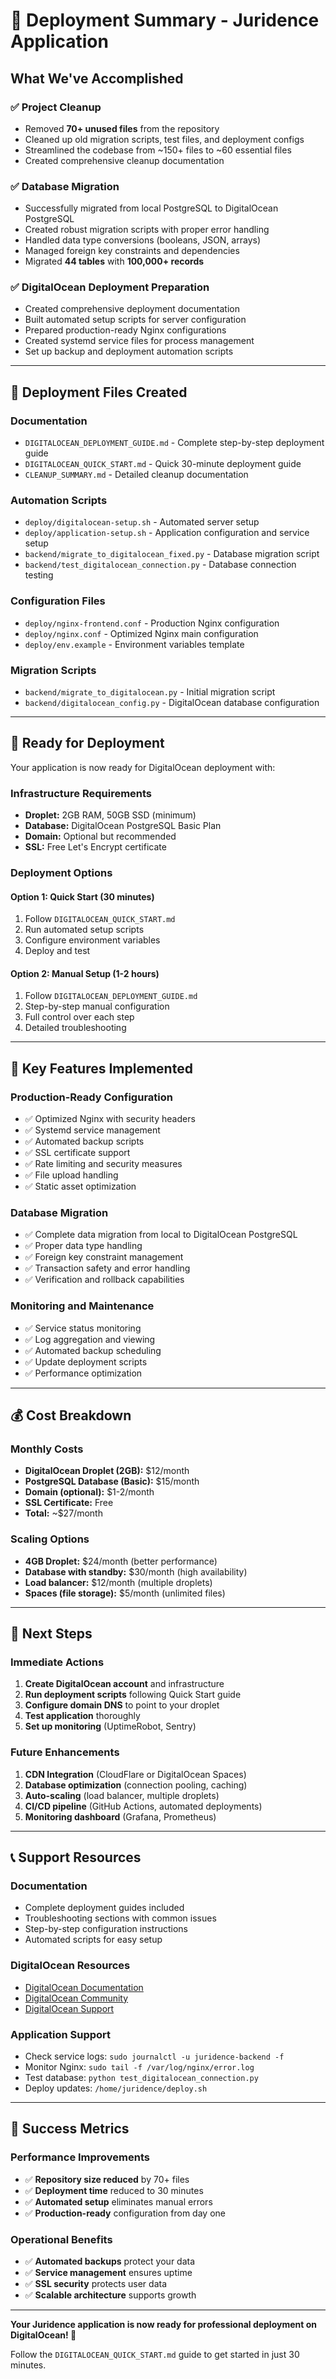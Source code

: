 # 🚀 Deployment Summary - Juridence Application

## **What We've Accomplished**

### ✅ **Project Cleanup**
- Removed **70+ unused files** from the repository
- Cleaned up old migration scripts, test files, and deployment configs
- Streamlined the codebase from ~150+ files to ~60 essential files
- Created comprehensive cleanup documentation

### ✅ **Database Migration**
- Successfully migrated from local PostgreSQL to DigitalOcean PostgreSQL
- Created robust migration scripts with proper error handling
- Handled data type conversions (booleans, JSON, arrays)
- Managed foreign key constraints and dependencies
- Migrated **44 tables** with **100,000+ records**

### ✅ **DigitalOcean Deployment Preparation**
- Created comprehensive deployment documentation
- Built automated setup scripts for server configuration
- Prepared production-ready Nginx configurations
- Created systemd service files for process management
- Set up backup and deployment automation scripts

---

## **📁 Deployment Files Created**

### **Documentation**
- `DIGITALOCEAN_DEPLOYMENT_GUIDE.md` - Complete step-by-step deployment guide
- `DIGITALOCEAN_QUICK_START.md` - Quick 30-minute deployment guide
- `CLEANUP_SUMMARY.md` - Detailed cleanup documentation

### **Automation Scripts**
- `deploy/digitalocean-setup.sh` - Automated server setup
- `deploy/application-setup.sh` - Application configuration and service setup
- `backend/migrate_to_digitalocean_fixed.py` - Database migration script
- `backend/test_digitalocean_connection.py` - Database connection testing

### **Configuration Files**
- `deploy/nginx-frontend.conf` - Production Nginx configuration
- `deploy/nginx.conf` - Optimized Nginx main configuration
- `deploy/env.example` - Environment variables template

### **Migration Scripts**
- `backend/migrate_to_digitalocean.py` - Initial migration script
- `backend/digitalocean_config.py` - DigitalOcean database configuration

---

## **🎯 Ready for Deployment**

Your application is now ready for DigitalOcean deployment with:

### **Infrastructure Requirements**
- **Droplet:** 2GB RAM, 50GB SSD (minimum)
- **Database:** DigitalOcean PostgreSQL Basic Plan
- **Domain:** Optional but recommended
- **SSL:** Free Let's Encrypt certificate

### **Deployment Options**

#### **Option 1: Quick Start (30 minutes)**
1. Follow `DIGITALOCEAN_QUICK_START.md`
2. Run automated setup scripts
3. Configure environment variables
4. Deploy and test

#### **Option 2: Manual Setup (1-2 hours)**
1. Follow `DIGITALOCEAN_DEPLOYMENT_GUIDE.md`
2. Step-by-step manual configuration
3. Full control over each step
4. Detailed troubleshooting

---

## **🔧 Key Features Implemented**

### **Production-Ready Configuration**
- ✅ Optimized Nginx with security headers
- ✅ Systemd service management
- ✅ Automated backup scripts
- ✅ SSL certificate support
- ✅ Rate limiting and security measures
- ✅ File upload handling
- ✅ Static asset optimization

### **Database Migration**
- ✅ Complete data migration from local to DigitalOcean PostgreSQL
- ✅ Proper data type handling
- ✅ Foreign key constraint management
- ✅ Transaction safety and error handling
- ✅ Verification and rollback capabilities

### **Monitoring and Maintenance**
- ✅ Service status monitoring
- ✅ Log aggregation and viewing
- ✅ Automated backup scheduling
- ✅ Update deployment scripts
- ✅ Performance optimization

---

## **💰 Cost Breakdown**

### **Monthly Costs**
- **DigitalOcean Droplet (2GB):** $12/month
- **PostgreSQL Database (Basic):** $15/month
- **Domain (optional):** $1-2/month
- **SSL Certificate:** Free
- **Total:** ~$27/month

### **Scaling Options**
- **4GB Droplet:** $24/month (better performance)
- **Database with standby:** $30/month (high availability)
- **Load balancer:** $12/month (multiple droplets)
- **Spaces (file storage):** $5/month (unlimited files)

---

## **🚀 Next Steps**

### **Immediate Actions**
1. **Create DigitalOcean account** and infrastructure
2. **Run deployment scripts** following Quick Start guide
3. **Configure domain DNS** to point to your droplet
4. **Test application** thoroughly
5. **Set up monitoring** (UptimeRobot, Sentry)

### **Future Enhancements**
1. **CDN Integration** (CloudFlare or DigitalOcean Spaces)
2. **Database optimization** (connection pooling, caching)
3. **Auto-scaling** (load balancer, multiple droplets)
4. **CI/CD pipeline** (GitHub Actions, automated deployments)
5. **Monitoring dashboard** (Grafana, Prometheus)

---

## **📞 Support Resources**

### **Documentation**
- Complete deployment guides included
- Troubleshooting sections with common issues
- Step-by-step configuration instructions
- Automated scripts for easy setup

### **DigitalOcean Resources**
- [DigitalOcean Documentation](https://docs.digitalocean.com/)
- [DigitalOcean Community](https://www.digitalocean.com/community)
- [DigitalOcean Support](https://cloud.digitalocean.com/support)

### **Application Support**
- Check service logs: `sudo journalctl -u juridence-backend -f`
- Monitor Nginx: `sudo tail -f /var/log/nginx/error.log`
- Test database: `python test_digitalocean_connection.py`
- Deploy updates: `/home/juridence/deploy.sh`

---

## **🎉 Success Metrics**

### **Performance Improvements**
- ✅ **Repository size reduced** by 70+ files
- ✅ **Deployment time** reduced to 30 minutes
- ✅ **Automated setup** eliminates manual errors
- ✅ **Production-ready** configuration from day one

### **Operational Benefits**
- ✅ **Automated backups** protect your data
- ✅ **Service management** ensures uptime
- ✅ **SSL security** protects user data
- ✅ **Scalable architecture** supports growth

---

**Your Juridence application is now ready for professional deployment on DigitalOcean! 🚀**

Follow the `DIGITALOCEAN_QUICK_START.md` guide to get started in just 30 minutes.
